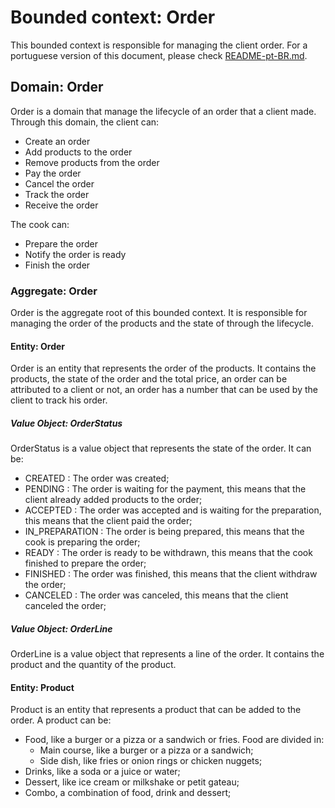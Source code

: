 # Bounded context: Order
This bounded context is responsible for managing the client order.
For a portuguese version of this document, please check [README-pt-BR.md](README-pt-BR.md).
## Domain: Order
Order is a domain that manage the lifecycle of an order that a client made.
Through this domain, the client can:
- Create an order
- Add products to the order
- Remove products from the order
- Pay the order
- Cancel the order
- Track the order
- Receive the order

The cook can:
- Prepare the order
- Notify the order is ready
- Finish the order

### Aggregate: Order
Order is the aggregate root of this bounded context. It is responsible for managing the order of the products and
the state of through the lifecycle.
#### Entity: Order
Order is an entity that represents the order of the products. It contains the products, the state of the order and 
the total price, an order can be attributed to a client or not, an order has a number that can be used
by the client to track his order.
##### Value Object: OrderStatus
OrderStatus is a value object that represents the state of the order. It can be:
- CREATED : The order was created;
- PENDING : The order is waiting for the payment, this means that the client already added products to the order;
- ACCEPTED : The order was accepted and is waiting for the preparation, this means that the client paid the order;
- IN_PREPARATION : The order is being prepared, this means that the cook is preparing the order;
- READY : The order is ready to be withdrawn, this means that the cook finished to prepare the order;
- FINISHED : The order was finished, this means that the client withdraw the order;
- CANCELED : The order was canceled, this means that the client canceled the order;
##### Value Object: OrderLine
OrderLine is a value object that represents a line of the order. It contains the product and the quantity of the product.
#### Entity: Product
Product is an entity that represents a product that can be added to the order. A product can be:
- Food, like a burger or a pizza or a sandwich or fries. Food are divided in:
    - Main course, like a burger or a pizza or a sandwich;
    - Side dish, like fries or onion rings or chicken nuggets;
- Drinks, like a soda or a juice or water;
- Dessert, like ice cream or milkshake or petit gateau;
- Combo, a combination of food, drink and dessert;